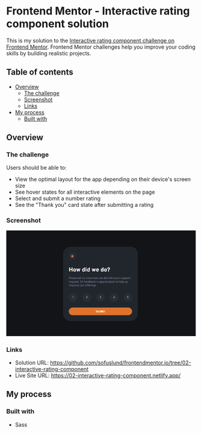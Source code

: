 # Frontend Mentor - Interactive rating component solution

This is my solution to the [Interactive rating component challenge on Frontend Mentor](https://www.frontendmentor.io/challenges/interactive-rating-component-koxpeBUmI). Frontend Mentor challenges help you improve your coding skills by building realistic projects.

## Table of contents

- [Overview](#overview)
  - [The challenge](#the-challenge)
  - [Screenshot](#screenshot)
  - [Links](#links)
- [My process](#my-process)
  - [Built with](#built-with)

## Overview

### The challenge

Users should be able to:

- View the optimal layout for the app depending on their device's screen size
- See hover states for all interactive elements on the page
- Select and submit a number rating
- See the "Thank you" card state after submitting a rating

### Screenshot

![screenshot](./screenshot.png)

### Links

- Solution URL: <https://github.com/sofuslund/frontendmentor.io/tree/02-interactive-rating-component>
- Live Site URL: <https://02-interactive-rating-component.netlify.app/>

## My process

### Built with

- Sass
